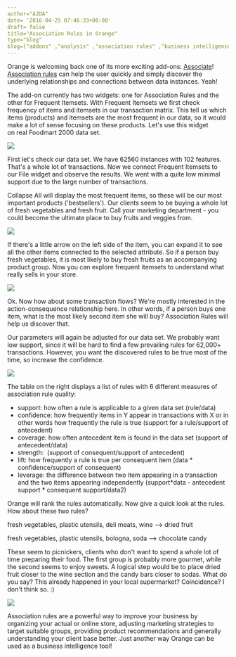 ```yaml
---
author="AJDA"
date= '2016-04-25 07:46:33+00:00'
draft= false
title="Association Rules in Orange"
type="blog"
blog=["addons" ,"analysis" ,"association rules" ,"business intelligence" ,"examples"  ,"orange3" ,"toolbox" ]
---
```


Orange is welcoming back one of its more exciting add-ons: [Associate](https://pypi.python.org/pypi/Orange3-Associate)! [Association rules](https://en.wikipedia.org/wiki/Association_rule_learning) can help the user quickly and simply discover the underlying relationships and connections between data instances. Yeah!

The add-on currently has two widgets: one for Association Rules and the other for Frequent Itemsets. With Frequent Itemsets we first check frequency of items and itemsets in our transaction matrix. This tell us which items (products) and itemsets are the most frequent in our data, so it would make a lot of sense focusing on these products. Let's use this widget on real Foodmart 2000 data set.

![](/images/2016/04/blog5-1.png)

First let's check our data set. We have 62560 instances with 102 features. That's a whole lot of transactions. Now we connect Frequent Itemsets to our File widget and observe the results. We went with a quite low minimal support due to the large number of transactions.

Collapse All will display the most frequent items, so these will be our most important products ('bestsellers'). Our clients seem to be buying a whole lot of fresh vegetables and fresh fruit. Call your marketing department - you could become the ultimate place to buy fruits and veggies from.

![](/images/2016/04/blog2-1.png)

If there's a little arrow on the left side of the item, you can expand it to see all the other items connected to the selected attribute. So if a person buy fresh vegetables, it is most likely to buy fresh fruits as an accompanying product group. Now you can explore frequent itemsets to understand what really sells in your store.

![](/images/2016/04/blog3-1.png)

Ok. Now how about some transaction flows? We're mostly interested in the action-consequence relationship here. In other words, if a person buys one item, what is the most likely second item she will buy? Association Rules will help us discover that.

Our parameters will again be adjusted for our data set. We probably want low support, since it will be hard to find a few prevailing rules for 62,000+ transactions. However, you want the discovered rules to be true most of the time, so increase the confidence.

![](/images/2016/04/blog1.png)

The table on the right displays a list of rules with 6 different measures of association rule quality:


* support: how often a rule is applicable to a given data set (rule/data)
* confidence: how frequently items in Y appear in transactions with X or in other words how frequently the rule is true (support for a rule/support of antecedent)
* coverage: how often antecedent item is found in the data set (support of antecedent/data)
* strength:  (support of consequent/support of antecedent)
* lift: how frequently a rule is true per consequent item (data * confidence/support of consequent)
* leverage: the difference between two item appearing in a transaction and the two items appearing independently (support*data - antecedent support * consequent support/data2)


Orange will rank the rules automatically. Now give a quick look at the rules. How about these two rules?


fresh vegetables, plastic utensils, deli meats, wine --> dried fruit

fresh vegetables, plastic utensils, bologna, soda --> chocolate candy


These seem to picnickers, clients who don't want to spend a whole lot of time preparing their food. The first group is probably more gourmet, while the second seems to enjoy sweets. A logical step would be to place dried fruit closer to the wine section and the candy bars closer to sodas. What do you say? This already happened in your local supermarket? Coincidence? I don't think so. :)

![](/images/2016/04/blog6.png)

Association rules are a powerful way to improve your business by organizing your actual or online store, adjusting marketing strategies to target suitable groups, providing product recommendations and generally understanding your client base better. Just another way Orange can be used as a business intelligence tool!
